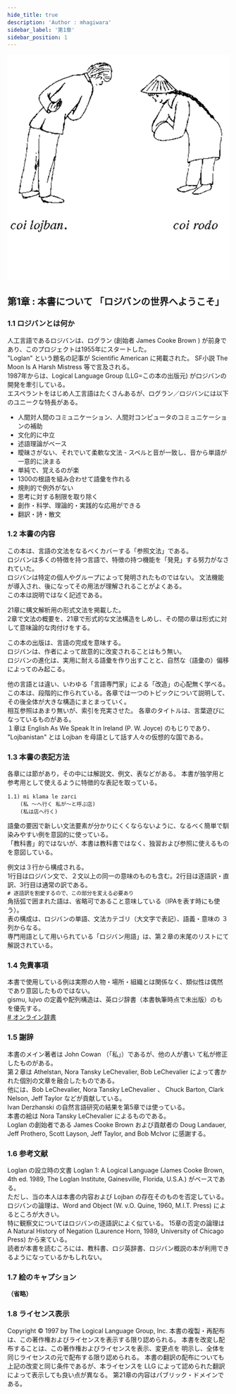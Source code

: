 ```yaml
---
hide_title: true
description: 'Author : mhagiwara'
sidebar_label: '第1章'
sidebar_position: 1
---
```


![chapter1](../../static/img/chapter1.svg) 

## 第1章 : 本書について 「ロジバンの世界へようこそ」

### 1.1 ロジバンとは何か

人工言語であるロジバンは、ログラン (創始者 James Cooke Brown ) が前身であり、このプロジェクトは1955年にスタートした。   
"Loglan" という題名の記事が Scientific American に掲載された。 SF小説 The Moon Is A Harsh Mistress 等で言及される。  
1987年からは、Logical Language Group (LLG=この本の出版元) がロジバンの開発を牽引している。  
エスペラントをはじめ人工言語はたくさんあるが、ログラン／ロジバンには以下のユニークな特長がある。  

- 人間対人間のコミュニケーション、人間対コンピュータのコミュニケーションの補助
- 文化的に中立
- 述語理論がベース
- 曖昧さがない、それでいて柔軟な文法 - スペルと音が一致し、音から単語が一意的に決まる
- 単純で、覚えるのが楽
- 1300の根語を組み合わせて語彙を作れる
- 規則的で例外がない
- 思考に対する制限を取り除く
- 創作・科学、理論的・実践的な応用ができる
- 翻訳・詩・散文

### 1.2 本書の内容

この本は、言語の文法をなるべくカバーする「参照文法」である。  
ロジバンは多くの特徴を持つ言語で、特徴の持つ機能を「発見」する努力がなされていた。  
ロジバンは特定の個人やグループによって発明されたものではない。 文法機能が導入され、後になってその用法が理解されることがよくある。   
この本は説明ではなく記述である。   

21章に構文解析用の形式文法を掲載した。   
2章で文法の概要を、21章で形式的な文法構造をしめし、その間の章は形式に対して意味論的な肉付けをする。 

この本の出版は、言語の完成を意味する。   
ロジバンは、作者によって故意的に改変されることはもう無い。   
ロジバンの進化は、実用に耐える語彙を作り出すことと、自然な（語彙の）偏移によってのみ起こる。 

他の言語とは違い、いわゆる「言語専門家」による「改造」の心配無く学べる。 この本は、段階的に作られている。各章では一つのトピックについて説明して、 その後全体が大きな構造にまとまっていく。  
相互参照はあまり無いが、索引を充実させた。 各章のタイトルは、言葉遊びになっているものがある。   
１章は English As We Speak It in Ireland (P. W. Joyce) のもじりであり、 "Lojbanistan" とは Lojban を母語として話す人々の仮想的な国である。  

### 1.3 本書の表記方法

各章には節があり，その中には解説文、例文、表などがある。 本書が独学用と参考用として使えるように特徴的な表記を取っている。
```
1.1) mi klama le zarci
    (私 ～へ行く 私が～と呼ぶ店)
    (私は店へ行く) 
```
語彙の要因で新しい文法要素が分かりにくくならないように、なるべく簡単で馴染みやすい例を意図的に使っている。  
「教科書」的ではないが、本書は教科書ではなく、独習および参照に使えるものを意図している。   
  
例文は３行から構成される。  
1行目はロジバン文で、２文以上の同一の意味のものも含む。2行目は逐語訳・直訳、3行目は通常の訳である。  
`# 逐語訳を割愛するので、この部分を変える必要あり`  
角括弧で囲まれた語は、省略可であること意味している（IPAを表す時にも使う）。  
表の構成は、ロジバンの単語、文法カテゴリ（大文字で表記）、語義・意味の ３列からなる。  
専門用語として用いられている「ロジバン用語」は、第２章の末尾のリストにて解説されている。  

### 1.4 免責事項

本書で使用している例は実際の人物・場所・組織とは関係なく、類似性は偶然 であり意図したものではない。   
gismu, lujvo の定義や配列構造は、英ロジ辞書（本書執筆時点で未出版）のも を優先する。  
[# オンライン辞書](https://jbovlaste.lojban.org/)

### 1.5 謝辞

本書のメイン著者は John Cowan （「私」）であるが、他の人が書い て私が修正したものがある。  
第２章は Athelstan, Nora Tansky LeChevalier, Bob LeChevalier によって書かれた個別の文章を融合したものである。  
他には、Bob LeChevalier, Nora Tansky LeChevalier 、 Chuck Barton, Clark Nelson, Jeff Taylor などが貢献している。   
Ivan Derzhanski の自然言語研究の結果を第5章では使っている。  
本書の絵は Nora Tansky LeChevalier によるものである。   
Loglan の創始者である James Cooke Brown および貢献者の Doug Landauer, Jeff Prothero, Scott Layson, Jeff Taylor, and Bob McIvor に感謝する。

### 1.6 参考文献

Loglan の設立時の文書 Loglan 1: A Logical Language (James Cooke Brown, 4th ed. 1989, The Loglan Institute, Gainesville, Florida, U.S.A.) がベースである。  
ただし、当の本人は本書の内容および Lojban の存在そのものを否定している。 ロジバンの論理は、Word and Object (W. v.O. Quine, 1960, M.I.T. Press) によるところが大きい。  
特に観察文についてはロジバンの逐語訳によく似ている。 15章の否定の論理は A Natural History of Negation (Laurence Horn, 1989, University of Chicago Press) から来ている。   
読者が本書を読むころには、教科書、ロジ英辞書、ロジバン概説の本が利用できるようになっているかもしれない。

### 1.7 絵のキャプション

**（省略）**

### 1.8 ライセンス表示

Copyright © 1997 by The Logical Language Group, Inc. 本書の複製・再配布は、この著作権およびライセンスを表示する限り認められる。 本書を改変し配布することは、この著作権およびライセンスを表示、変更点を 明示し、全体を同じライセンスの元で配布する限り認められる。 本書の翻訳の配布についても上記の改変と同じ条件であるが、本ライセンスを LLG によって認められた翻訳によって表示しても良い点が異なる。 第21章の内容はパブリック・ドメインである。
